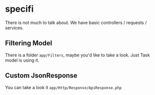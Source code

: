 # specifi

There is not much to talk about. We have basic controllers / requests / services. 

## Filtering Model
There is a folder `app/Filters`, maybe you'd like to take a look. Just Task model is using it.

## Custom JsonResponse
You can take a look it `app/Http/Response/ApiResponse.php`
